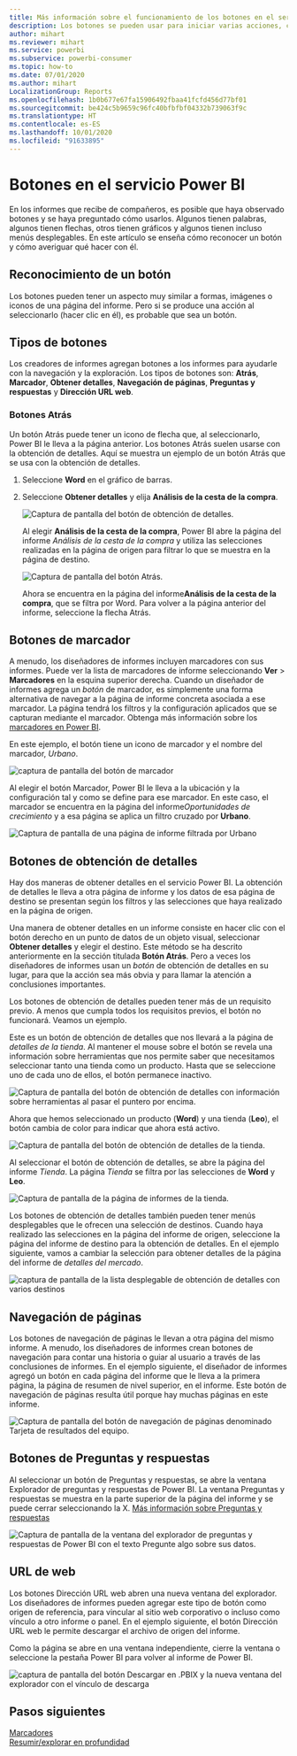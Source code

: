 ```yaml
---
title: Más información sobre el funcionamiento de los botones en el servicio Power BI
description: Los botones se pueden usar para iniciar varias acciones, como la navegación en el informe, la obtención de detalles y la obtención de detalles de varios informes.
author: mihart
ms.reviewer: mihart
ms.service: powerbi
ms.subservice: powerbi-consumer
ms.topic: how-to
ms.date: 07/01/2020
ms.author: mihart
LocalizationGroup: Reports
ms.openlocfilehash: 1b0b677e67fa15906492fbaa41fcfd456d77bf01
ms.sourcegitcommit: be424c5b9659c96fc40bfbfbf04332b739063f9c
ms.translationtype: HT
ms.contentlocale: es-ES
ms.lasthandoff: 10/01/2020
ms.locfileid: "91633895"
---
```

# <a name="buttons-in-the-power-bi-service"></a>Botones en el servicio Power BI
En los informes que recibe de compañeros, es posible que haya observado botones y se haya preguntado cómo usarlos. Algunos tienen palabras, algunos tienen flechas, otros tienen gráficos y algunos tienen incluso menús desplegables. En este artículo se enseña cómo reconocer un botón y cómo averiguar qué hacer con él.

## <a name="how-to-recognize-a-button"></a>Reconocimiento de un botón
Los botones pueden tener un aspecto muy similar a formas, imágenes o iconos de una página del informe. Pero si se produce una acción al seleccionarlo (hacer clic en él), es probable que sea un botón.

## <a name="types-of-buttons"></a>Tipos de botones
Los creadores de informes agregan botones a los informes para ayudarle con la navegación y la exploración. Los tipos de botones son: **Atrás**, **Marcador**, **Obtener detalles**, **Navegación de páginas**, **Preguntas y respuestas** y **Dirección URL web**. 

### <a name="back-buttons"></a>Botones Atrás 
Un botón Atrás puede tener un icono de flecha que, al seleccionarlo, Power BI le lleva a la página anterior.  Los botones Atrás suelen usarse con la obtención de detalles. Aquí se muestra un ejemplo de un botón Atrás que se usa con la obtención de detalles.

1. Seleccione **Word** en el gráfico de barras.
1. Seleccione **Obtener detalles** y elija **Análisis de la cesta de la compra**.

    ![Captura de pantalla del botón de obtención de detalles.](media/end-user-buttons/power-bi-drillthrough.png)

    Al elegir **Análisis de la cesta de la compra**, Power BI abre la página del informe *Análisis de la cesta de la compra* y utiliza las selecciones realizadas en la página de origen para filtrar lo que se muestra en la página de destino.

    ![Captura de pantalla del botón Atrás.](media/end-user-buttons/power-bi-go-back.png)

    Ahora se encuentra en la página del informe**Análisis de la cesta de la compra**, que se filtra por Word. Para volver a la página anterior del informe, seleccione la flecha Atrás. 

## <a name="bookmark-buttons"></a>Botones de marcador
A menudo, los diseñadores de informes incluyen marcadores con sus informes. Puede ver la lista de marcadores de informe seleccionando **Ver** > **Marcadores** en la esquina superior derecha. Cuando un diseñador de informes agrega un *botón* de marcador, es simplemente una forma alternativa de navegar a la página de informe concreta asociada a ese marcador. La página tendrá los filtros y la configuración aplicados que se capturan mediante el marcador. Obtenga más información sobre los [marcadores en Power BI](end-user-bookmarks.md). 

En este ejemplo, el botón tiene un icono de marcador y el nombre del marcador, *Urbano*. 

![captura de pantalla del botón de marcador](media/end-user-buttons/power-bi-bookmark.png)

Al elegir el botón Marcador, Power BI le lleva a la ubicación y la configuración tal y como se define para ese marcador.  En este caso, el marcador se encuentra en la página del informe*Oportunidades de crecimiento* y a esa página se aplica un filtro cruzado por **Urbano**.

![Captura de pantalla de una página de informe filtrada por Urbano](media/end-user-buttons/power-bi-urban.png)


## <a name="drillthrough-buttons"></a>Botones de obtención de detalles
Hay dos maneras de obtener detalles en el servicio Power BI. La obtención de detalles le lleva a otra página de informe y los datos de esa página de destino se presentan según los filtros y las selecciones que haya realizado en la página de origen.

Una manera de obtener detalles en un informe consiste en hacer clic con el botón derecho en un punto de datos de un objeto visual, seleccionar **Obtener detalles** y elegir el destino. Este método se ha descrito anteriormente en la sección titulada **Botón Atrás**. Pero a veces los diseñadores de informes usan un *botón* de obtención de detalles en su lugar, para que la acción sea más obvia y para llamar la atención a conclusiones importantes.  

Los botones de obtención de detalles pueden tener más de un requisito previo. A menos que cumpla todos los requisitos previos, el botón no funcionará. Veamos un ejemplo.

Este es un botón de obtención de detalles que nos llevará a la página de *detalles de la tienda*. Al mantener el mouse sobre el botón se revela una información sobre herramientas que nos permite saber que necesitamos seleccionar tanto una tienda como un producto. Hasta que se seleccione uno de cada uno de ellos, el botón permanece inactivo.

![Captura de pantalla del botón de obtención de detalles con información sobre herramientas al pasar el puntero por encima.](media/end-user-buttons/power-bi-drill-two-selections.png)

Ahora que hemos seleccionado un producto (**Word**) y una tienda (**Leo**), el botón cambia de color para indicar que ahora está activo.

![Captura de pantalla del botón de obtención de detalles de la tienda.](media/end-user-buttons/power-bi-select-both.png)

Al seleccionar el botón de obtención de detalles, se abre la página del informe *Tienda*. La página *Tienda* se filtra por las selecciones de **Word** y **Leo**.

![Captura de pantalla de la página de informes de la tienda.](media/end-user-buttons/power-bi-store.png)

Los botones de obtención de detalles también pueden tener menús desplegables que le ofrecen una selección de destinos. Cuando haya realizado las selecciones en la página del informe de origen, seleccione la página del informe de destino para la obtención de detalles. En el ejemplo siguiente, vamos a cambiar la selección para obtener detalles de la página del informe de *detalles del mercado*. 

![captura de pantalla de la lista desplegable de obtención de detalles con varios destinos](media/end-user-buttons/power-bi-destination.png)

## <a name="page-navigation"></a>Navegación de páginas

Los botones de navegación de páginas le llevan a otra página del mismo informe. A menudo, los diseñadores de informes crean botones de navegación para contar una historia o guiar al usuario a través de las conclusiones de informes. En el ejemplo siguiente, el diseñador de informes agregó un botón en cada página del informe que le lleva a la primera página, la página de resumen de nivel superior, en el informe. Este botón de navegación de páginas resulta útil porque hay muchas páginas en este informe.

![Captura de pantalla del botón de navegación de páginas denominado Tarjeta de resultados del equipo.](media/end-user-buttons/power-bi-nav-button.png)


## <a name="qa-buttons"></a>Botones de Preguntas y respuestas 
Al seleccionar un botón de Preguntas y respuestas, se abre la ventana Explorador de preguntas y respuestas de Power BI. La ventana Preguntas y respuestas se muestra en la parte superior de la página del informe y se puede cerrar seleccionando la X. [Más información sobre Preguntas y respuestas](end-user-q-and-a.md)

![Captura de pantalla de la ventana del explorador de preguntas y respuestas de Power BI con el texto Pregunte algo sobre sus datos.](media/end-user-buttons/power-bi-qna.png)

## <a name="web-url"></a>URL de web
Los botones Dirección URL web abren una nueva ventana del explorador. Los diseñadores de informes pueden agregar este tipo de botón como origen de referencia, para vincular al sitio web corporativo o incluso como vínculo a otro informe o panel. En el ejemplo siguiente, el botón Dirección URL web le permite descargar el archivo de origen del informe. 

Como la página se abre en una ventana independiente, cierre la ventana o seleccione la pestaña Power BI para volver al informe de Power BI.

![captura de pantalla del botón Descargar en .PBIX y la nueva ventana del explorador con el vínculo de descarga](media/end-user-buttons/power-bi-url.png)

## <a name="next-steps"></a>Pasos siguientes
[Marcadores](end-user-bookmarks.md)    
[Resumir/explorar en profundidad](end-user-drill.md)
